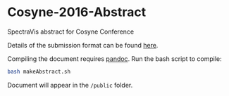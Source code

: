 # Cosyne-2016-Abstract
SpectraVis abstract for Cosyne Conference

Details of the submission format can be found [here](http://www.cosyne.org/c/index.php?title=Abstracts).

Compiling the document requires [pandoc](http://pandoc.org/). Run the bash script to compile:
```bash
bash makeAbstract.sh
```
Document will appear in the `/public` folder.
